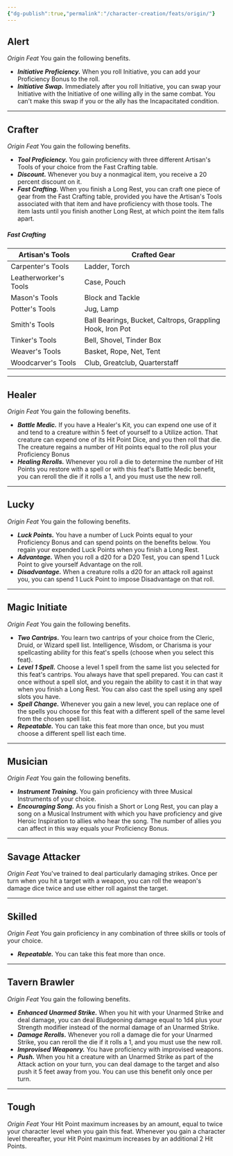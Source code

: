 ```yaml
---
{"dg-publish":true,"permalink":"/character-creation/feats/origin/"}
---
```


## Alert
*Origin Feat*
You gain the following benefits.
- ***Initiative Proficiency.*** When you roll Initiative, you can add your Proficiency Bonus to the roll.
- ***Initiative Swap.*** Immediately after you roll Initiative, you can swap your Initiative with the Initiative of one willing ally in the same combat. You can't make this swap if you or the ally has the Incapacitated condition.
---
## Crafter
*Origin Feat*
You gain the following benefits.
- ***Tool Proficiency.*** You gain proficiency with three different Artisan's Tools of your choice from the Fast Crafting table.
- ***Discount.*** Whenever you buy a nonmagical item, you receive a 20 percent discount on it.
- ***Fast Crafting.*** When you finish a Long Rest, you can craft one piece of gear from the Fast Crafting table, provided you have the Artisan's Tools associated with that item and have proficiency with those tools. The item lasts until you finish another Long Rest, at which point the item falls apart.
##### Fast Crafting

| Artisan's Tools       | Crafted Gear                                              |
| --------------------- | --------------------------------------------------------- |
| Carpenter's Tools     | Ladder, Torch                                             |
| Leatherworker's Tools | Case, Pouch                                               |
| Mason's Tools         | Block and Tackle                                          |
| Potter's Tools        | Jug, Lamp                                                 |
| Smith's Tools         | Ball Bearings, Bucket, Caltrops, Grappling Hook, Iron Pot |
| Tinker's Tools        | Bell, Shovel, Tinder Box                                  |
| Weaver's Tools        | Basket, Rope, Net, Tent                                   |
| Woodcarver's Tools    | Club, Greatclub, Quarterstaff                             |

---
## Healer
*Origin Feat*
You gain the following benefits.
- ***Battle Medic.*** If you have a Healer's Kit, you can expend one use of it and tend to a creature within 5 feet of yourself to a Utilize action. That creature can expend one of its Hit Point Dice, and you then roll that die. The creature regains a number of Hit points equal to the roll plus your Proficiency Bonus
- ***Healing Rerolls.*** Whenever you roll a die to determine the number of Hit Points you restore with a spell or with this feat's Battle Medic benefit, you can reroll the die if it rolls a 1, and you must use the new roll.
---
## Lucky
*Origin Feat*
You gain the following benefits.
- ***Luck Points.*** You have a number of Luck Points equal to your Proficiency Bonus and can spend points on the benefits below. You regain your expended Luck Points when you finish a Long Rest.
- ***Advantage.*** When you roll a d20 for a D20 Test, you can spend 1 Luck Point to give yourself Advantage on the roll.
- ***Disadvantage.*** When a creature rolls a d20 for an attack roll against you, you can spend 1 Luck Point to impose Disadvantage on that roll.
---
## Magic Initiate
*Origin Feat*
You gain the following benefits.
- ***Two Cantrips.*** You learn two cantrips of your choice from the Cleric, Druid, or Wizard spell list. Intelligence, Wisdom, or Charisma is your spellcasting ability for this feat's spells (choose when you select this feat).
- ***Level 1 Spell.*** Choose a level 1 spell from the same list you selected for this feat's cantrips. You always have that spell prepared. You can cast it once without a spell slot, and you regain the ability to cast it in that way when you finish a Long Rest. You can also cast the spell using any spell slots you have.
- ***Spell Change.*** Whenever you gain a new level, you can replace one of the spells you choose for this feat with a different spell of the same level from the chosen spell list.
- ***Repeatable.*** You can take this feat more than once, but you must choose a different spell list each time.
---
## Musician
*Origin Feat*
You gain the following benefits.
- ***Instrument Training.*** You gain proficiency with three Musical Instruments of your choice.
- ***Encouraging Song.*** As you finish a Short or Long Rest, you can play a song on a Musical Instrument with which you have proficiency and give Heroic Inspiration to allies who hear the song. The number of allies you can affect in this way equals your Proficiency Bonus.
---
## Savage Attacker
*Origin Feat*
You've trained to deal particularly damaging strikes. Once per turn when you hit a target with a weapon, you can roll the weapon's damage dice twice and use either roll against the target.
- - -
## Skilled
*Origin Feat*
You gain proficiency in any combination of three skills or tools of your choice.
- ***Repeatable.*** You can take this feat more than once.
- - -
## Tavern Brawler
*Origin Feat*
You gain the following benefits.
- ***Enhanced Unarmed Strike.*** When you hit with your Unarmed Strike and deal damage, you can deal Bludgeoning damage equal to 1d4 plus your Strength modifier instead of the normal damage of an Unarmed Strike.
- ***Damage Rerolls.*** Whenever you roll a damage die for your Unarmed Strike, you can reroll the die if it rolls a 1, and you must use the new roll.
- ***Improvised Weaponry.*** You have proficiency with improvised weapons.
- ***Push.*** When you hit a creature with an Unarmed Strike as part of the Attack action on your turn, you can deal damage to the target and also push it 5 feet away from you. You can use this benefit only once per turn.
- - -
## Tough
*Origin Feat*
Your Hit Point maximum increases by an amount, equal to twice your character level when you gain this feat. Whenever you gain a character level thereafter, your Hit Point maximum increases by an additional 2 Hit Points.

